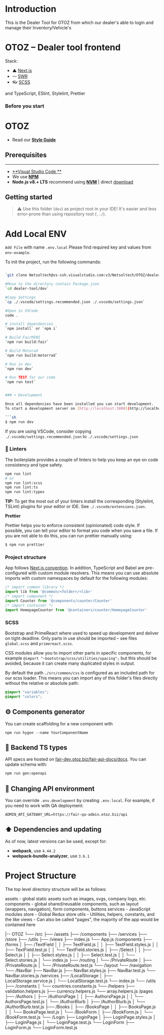 # Introduction

This is the Dealer Tool for OTOZ from which our dealer's able to login and manage their Inventory/Vehicle's

# OTOZ – Dealer tool frontend

Stack:
- ▲ [Next.js](https://nextjs.org)
- 〰️ [SWR](https://swr.vercel.app)
- 👓 [SCSS](https://sass-lang.com)

and TypeScript, ESlint, Stylelint, Prettier

### Before you start

# OTOZ

- Read our [**Style Guide**](/dealer-tool/dev/Javascript-style-guide.md)

## Prerequisites
-------------
- [**Visual Studio Code **](https://code.visualstudio.com/)
- We use [**NPM**](https://docs.npmjs.com/getting-started)
- **Node.js v8.+ LTS** recommend using [**NVM**](https://github.com/creationix/nvm#installation-and-update) | direct [download](https://nodejs.org/dist/v16.9.0/)

## Getting started

> ⚠️ Use this folder (`dev`) as project root in your IDE!
It's easier and less error-prone than using repository root (`../`).
# Add Local ENV 
`Add File` with name `.env.local`
Please find required key and values from `env-example`.

To init the project, run the following commands:

```bash

`git clone Netsoltech@vs-ssh.visualstudio.com:v3/Netsoltech/OTOZ/dealer-tool`

#Move to the directory contain Package.json
`cd dealer-tool/dev`

#Copy Settings
`cp ./.vscode/settings.recommended.json ./.vscode/settings.json`

#Open in VSCode
code .

# install dependencies
`npm install` or `npm i`

# Build FairMINI
`npm run build:fair`

# Build Motorad
`npm run build:motorrad`

# Run in dev
`npm run dev`

# Run TEST for our code
`npm run test`


### ⌨️ Development

Once all dependencies have been installed you can start development.
To start a development server on [http://localhost:3000](http://localhost:3000) run:

```sh
$ npm run dev
```

If you are using VSCode, consider copying `./.vscode/settings.recommended.json` to `./.vscode/settings.json`

### 🧐 Linters

The boilerplate provides a couple of linters to help you keep an eye on code consistency and type safety.

```sh
npm run lint
# or
npm run lint:scss
npm run lint:ts
npm run lint:types
```

**TIP:** To get the most out of your linters install the corresponding (Stylelint, TSLint) plugins for your editor or IDE.
See `./.vscode/extensions.json`.<br/>

**Prettier**

Prettier helps you to enforce consistent (opinionated) code style. If possible, you can tell your editor to format you code when you save a file. If you are not able to do this, you can run prettier manually using:

```sh
$ npm run prettier
```

### Project structure
App follows [Next.js convention](https://nextjs.org/docs/advanced-features/src-directory). In addition, TypeScript and Babel are pre-configured with custom module resolvers.
This means you can use absolute imports with custom namespaces by default for the following modules:

```js
/* import common library */
import lib from '@common/<folder>/<lib>'
/* import component */
import Counter from '@components/counter/Counter'
/* import container */
import HomepageCounter from '@containers/counter/HomepageCounter'
```

### SCSS
Bootstrap and PrimeReact where used to speed up development and deliver on tight deadline. Only parts in use should be imported – see files `global.scss` and `primereact.scss`.

CSS modules allow you to import other parts in specific components, for example `@import "~bootstrap/scss/utilities/spacing";` but this should be avoided, because it can create many duplicated styles in output.

By default the path `./src/common/css` is configured as an included path for our scss loader.
This means you can import any of this folder's files directly without the relative or absolute path:

```css
@import "variables";
@import "colors";
```

## ⚙️ Components generator
You can create scaffolding for a new component with
```
npm run hygen --name YourComponentName
```

## 🎯 Backend TS types
API specs are hosted on [fair-dev.otoz.biz/fair-api-docs/docs](https://fair-dev.otoz.biz/fair-api-docs/docs).
You can update schema with:
``` sh
npm run gen:openapi
```

## 🔌 Changing API environment
You can override `.env.development` by creating `.env.local`. For example, if you need to work with QA deployment:
``` .env.local
ADMIN_API_GATEWAY_URL=https://fair-qa-admin.otoz.biz/api
```

## ⬆️ Dependencies and updating
As of now, latest versions can be used, except for:
  - **webpack**, use `4.44.2`
  - **webpack-bundle-analyzer**, use `3.6.1`

# Project Structure
The top level directory structure will be as follows:

assets - global static assets such as images, svgs, company logo, etc.
components - global shared/reusable components, such as layout (wrappers, navigation), form components, buttons
services - JavaScript modules
store - Global Redux store
utils - Utilities, helpers, constants, and the like
views - Can also be called "pages", the majority of the app would be contained here

|-- OTOZ
    └── /src
        ├── /assets
        ├── /components
        ├── /services
        ├── /store
        ├── /utils
        ├── /views
        ├── index.js
        └── App.js
        /components
        ├── /forms
        │   ├── /TextField
        │   │   ├── TextField.js
        │   │   ├── TextField.styles.js
        │   │   ├── TextField.test.js
        │   │   └── TextField.stories.js
        │   ├── /Select
        │   │   ├── Select.js
        │   │   ├── Select.styles.js
        │   │   ├── Select.test.js
        │   │   └── Select.stories.js
        │   └── index.js
        ├── /routing
        │   └── /PrivateRoute
        │       ├── /PrivateRoute.js
        │       └── /PrivateRoute.test.js
        └── /layout
            └── /navigation
                └── /NavBar
                    ├── NavBar.js
                    ├── NavBar.styles.js
                    ├── NavBar.test.js
                    └── NavBar.stories.js
                    /services
                    ├── /LocalStorage
                    │   ├── LocalStorage.service.js
                    │   └── LocalStorage.test.js
                    └── index.js
        └── /utils
        ├── /constants
        │   └── countries.constants.js
        └── /helpers
            ├── validation.helpers.js
            ├── currency.helpers.js
            └── array.helpers.js
        /pages
        ├── /Authors
        │   ├── /AuthorsPage
        │   │   ├── AuthorsPage.js
        │   │   └── AuthorsPage.test.js
        │   └── /AuthorBlurb
        │       ├── /AuthorBlurb.js
        │       └── /AuthorBlurb.test.js
        ├── /Books
        │   ├── /BooksPage
        │   │   ├── BooksPage.js
        │   │   └── BooksPage.test.js
        │   └── /BookForm
        │       ├── /BookForm.js
        │       └── /BookForm.test.js
        └── /Login
            ├── LoginPage
            │   ├── LoginPage.styles.js
            │   ├── LoginPage.js
            │   └── LoginPage.test.js
            └── LoginForm
                ├── LoginForm.js
                └── LoginForm.test.js    
            
